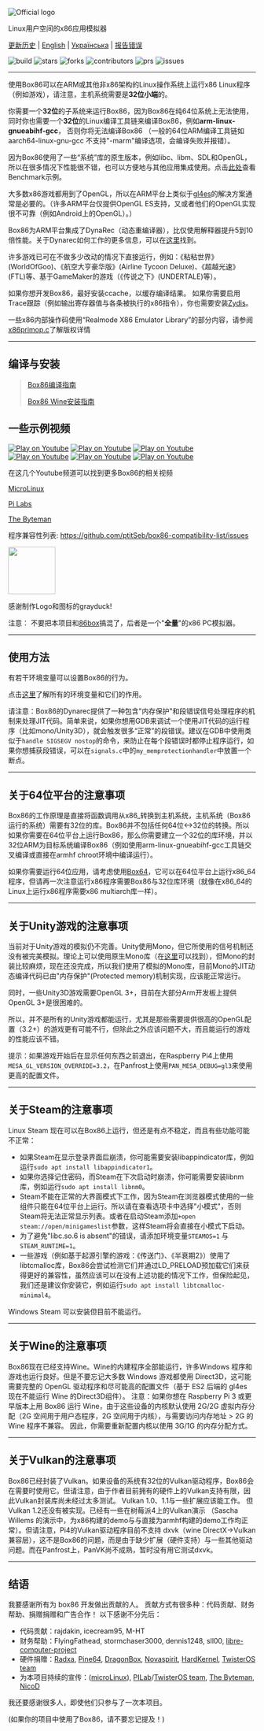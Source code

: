 ![Official logo](img/Box86Logo.png "Official Logo")

Linux用户空间的x86应用模拟器 

[更新历史](https://github.com/ptitSeb/box86/blob/master/docs/CHANGELOG.md) | [English](https://github.com/ptitSeb/box86/blob/master/docs/README.md) | [Українська](https://github.com/ptitSeb/box86/blob/master/docs/README_UK.md) | [报告错误](https://github.com/ptitSeb/box86/issues/new)

![build](https://app.travis-ci.com/ptitSeb/box86.svg?branch=master) ![stars](https://img.shields.io/github/stars/ptitSeb/box86) ![forks](https://img.shields.io/github/forks/ptitSeb/box86) ![contributors](https://img.shields.io/github/contributors/ptitSeb/box86) ![prs](https://img.shields.io/github/issues-pr/ptitSeb/box86) ![issues](https://img.shields.io/github/issues/ptitSeb/box86)

----

使用Box86可以在ARM或其他非x86架构的Linux操作系统上运行x86 Linux程序（例如游戏），请注意，主机系统需要是**32位小端**的。

你需要一个**32位**的子系统来运行Box86，因为Box86在纯64位系统上无法使用，同时你也需要一个**32位**的Linux编译工具链来编译Box86，例如**arm-linux-gnueabihf-gcc**， 否则你将无法编译Box86 （一般的64位ARM编译工具链如 aarch64-linux-gnu-gcc 不支持"-marm"编译选项，会编译失败并报错）。

因为Box86使用了一些“系统”库的原生版本，例如libc、libm、SDL和OpenGL，所以在很多情况下性能很不错，也可以方便地与其他应用集成使用。点击[此处](https://box86.org/index.php/2021/06/game-performances/)查看Benchmark示例。

大多数x86游戏都用到了OpenGL，所以在ARM平台上类似于[gl4es](https://github.com/ptitSeb/gl4es)的解决方案通常是必要的。（许多ARM平台仅提供OpenGL ES支持，又或者他们的OpenGL实现很不可靠（例如Android上的OpenGL）。）

Box86为ARM平台集成了DynaRec（动态重编译器），比仅使用解释器提升5到10倍性能。关于Dynarec如何工作的更多信息，可以在[这里](https://box86.org/2021/07/inner-workings-a-high%e2%80%91level-view-of-box86-and-a-low%e2%80%91level-view-of-the-dynarec/)找到。

许多游戏已可在不做多少改动的情况下直接运行，例如：《粘粘世界》(WorldOfGoo)、《航空大亨豪华版》(Airline Tycoon Deluxe)、《超越光速》(FTL)等、基于GameMaker的游戏（《传说之下》(UNDERTALE)等）。

如果你想开发Box86，最好安装ccache，以缓存编译结果。
如果你需要启用Trace跟踪（例如输出寄存器值与各条被执行的x86指令），你也需要安装[Zydis](https://github.com/zyantific/zydis)。

一些x86内部操作码使用“Realmode X86 Emulator Library”的部分内容，请参阅[x86primop.c](../src/emu/x86primop.c)了解版权详情 

----

编译与安装
----
> [Box86编译指南](COMPILE.md)
> 
> [Box86 Wine安装指南](X86WINE.md)

一些示例视频
----

[![Play on Youtube](https://img.youtube.com/vi/bLt0hMoFDLk/3.jpg)](https://www.youtube.com/watch?v=bLt0hMoFDLk) [![Play on Youtube](https://img.youtube.com/vi/MM7kWYts7IA/3.jpg)](https://www.youtube.com/watch?v=MM7kWYts7IA) [![Play on Youtube](https://img.youtube.com/vi/8hr71S029Hg/1.jpg)](https://www.youtube.com/watch?v=8hr71S029Hg) [![Play on Youtube](https://img.youtube.com/vi/B4YN37z3-ws/1.jpg)](https://www.youtube.com/watch?v=B4YN37z3-ws) [![Play on Youtube](https://img.youtube.com/vi/xk8Q30mxqPg/1.jpg)](https://www.youtube.com/watch?v=xk8Q30mxqPg) [![Play on Youtube](https://img.youtube.com/vi/_QMRMVvYrqU/1.jpg)](https://www.youtube.com/watch?v=_QMRMVvYrqU)

在这几个Youtube频道可以找到更多Box86的相关视频

[MicroLinux](https://www.youtube.com/channel/UCwFQAEj1lp3out4n7BeBatQ)

[Pi Labs](https://www.youtube.com/channel/UCgfQjdc5RceRlTGfuthBs7g)

[The Byteman](https://www.youtube.com/channel/UCEr8lpIJ3B5Ctc5BvcOHSnA)

程序兼容性列表: https://github.com/ptitSeb/box86-compatibility-list/issues

<img src="img/Box86Icon.png" width="96" height="96">

感谢制作Logo和图标的grayduck!

注意：
不要把本项目和[86box](https://github.com/86Box/86Box)搞混了，后者是一个"**全量**"的x86 PC模拟器。

----

使用方法
----

有若干环境变量可以设置Box86的行为。

点击[这里](USAGE.md)了解所有的环境变量和它们的作用。

请注意：Box86的Dynarec提供了一种包含"内存保护"和段错误信号处理程序的机制来处理JIT代码。简单来说，如果你想用GDB来调试一个使用JIT代码的运行程序（比如mono/Unity3D），就会触发很多“正常”的段错误。建议在GDB中使用类似于`handle SIGSEGV nostop`的命令，来防止在每个段错误时都停止程序运行，如果你想捕获段错误，可以在`signals.c`中的`my_memprotectionhandler`中放置一个断点。

----

关于64位平台的注意事项
----

Box86的工作原理是直接将函数调用从x86_转换到主机系统，主机系统（Box86运行的系统）需要有32位的库。Box86并不包括任何64位<->32位的转换。所以如果你需要在64位平台上运行Box86，那么你需要建立一个32位的库环境，并以32位ARM为目标系统编译Box86（例如使用arm-linux-gnueabihf-gcc工具链交叉编译或直接在armhf chroot环境中编译运行）。

如果你需要运行64位应用，请考虑使用[Box64](https://github.com/ptitSeb/box64)，它可以在64位平台上运行x86_64程序，但请再一次注意运行x86程序需要Box86与32位库环境（就像在x86_64的Linux上运行x86程序需要x86 multiarch库一样）。

----

关于Unity游戏的注意事项
----

当前对于Unity游戏的模拟仍不完善。Unity使用Mono，但它所使用的信号机制还没有被完美模拟。理论上可以使用原生Mono库（在[这里](https://github.com/Unity-Technologies/mono)可以找到），但Mono的封装比较麻烦，现在还没完成，所以我们使用了模拟的Mono库，目前Mono的JIT动态编译代码已由"内存保护"(Protected memory)机制实现，应该能正常运行。

同时，一些Unity3D游戏需要OpenGL 3+，目前在大部分Arm开发板上提供OpenGL 3+是很困难的。

所以，并不是所有的Unity游戏都能运行，尤其是那些需要提供很高的OpenGL配置（3.2+）的游戏更有可能不行，但除此之外应该问题不大，而且能运行的游戏的性能应该不错。

提示：如果游戏开始后在显示任何东西之前退出，在Raspberry Pi4上使用`MESA_GL_VERSION_OVERRIDE=3.2`，在Panfrost上使用`PAN_MESA_DEBUG=gl3`来使用更高的配置文件。

----

关于Steam的注意事项
----

Linux Steam 现在可以在Box86上运行，但还是有点不稳定，而且有些功能可能不正常：
- 如果Steam在显示登录界面后崩溃，你可能需要安装libappindicator库，例如运行`sudo apt install libappindicator1`。
- 如果你选择记住密码，而Steam在下次启动时崩溃，你可能需要安装libnm库，例如运行`sudo apt install libnm0`。
- Steam不能在正常的大界面模式下工作，因为Steam在浏览器模式使用的一些组件只能在64位平台上运行。所以请在查看选项卡中选择"小模式"，否则Steam将无法正常显示列表。或者在启动Steam添加`+open steam://open/minigameslist`参数，这样Steam将会直接在小模式下启动。
- 为了避免"libc.so.6 is absent"的错误，请添加环境变量`STEAMOS=1` 与 `STEAM_RUNTIME=1`。
- 一些游戏（例如基于起源引擎的游戏：《传送门》、《半衰期2》）使用了libtcmalloc库，Box86会尝试检测它们并通过LD_PRELOAD预加载它们来获得更好的兼容性，虽然应该可以在没有上述功能的情况下工作，但保险起见，我们还是建议你安装它，例如运行`sudo apt install libtcmalloc-minimal4`。

Windows Steam 可以安装但目前不能运行。

----

关于Wine的注意事项
----

Box86现在已经支持Wine。Wine的内建程序全部能运行，许多Windows 程序和游戏也运行良好。但是不要忘记大多数 Windows 游戏都使用 Direct3D，这可能需要完整的 OpenGL 驱动程序和尽可能高的配置文件（基于 ES2 后端的 gl4es 现在不能运行 Wine 的Direct3D组件）。
注意：如果你想在 Raspberry Pi 3 或更早版本上用 Box86 运行 Wine，由于这些设备的内核默认使用 2G/2G 虚拟内存分配（2G 空间用于用户态程序，2G 空间用于内核），与需要访问内存地址 > 2G 的 Wine 程序不兼容。 因此，你需要重新配置内核以使用 3G/1G 的内存分配方式。

----

关于Vulkan的注意事项
----

Box86已经封装了Vulkan。如果设备的系统有32位的Vulkan驱动程序，Box86会在需要时使用它。但请注意，由于作者目前拥有的硬件上的Vulkan支持有限，因此Vulkan封装库尚未经过太多测试。 Vulkan 1.0、1.1与一些扩展应该能工作。 但Vulkan 1.2还没有被实现。已经有一些在树莓派4上的Vulkan演示 （Sascha Willems 的演示中，为x86构建的demo与与直接为armhf构建的demo工作均正常）。但请注意，Pi4的Vulkan驱动程序目前不支持 dxvk（wine DirectX->Vulkan 兼容层），这不是Box86的问题，而是由于缺少扩展（硬件支持）与一些其他驱动问题。而在Panfrost上，PanVK尚不成熟，暂时没有用它测试dxvk。

----

结语
----

我要感谢所有为 box86 开发做出贡献的人。
贡献方式有很多种：代码贡献、财务帮助、捐赠捐赠和广告合作！
以下感谢不分先后： 
 * 代码贡献：rajdakin, icecream95, M-HT
 * 财务帮助：FlyingFathead, stormchaser3000, dennis1248, sll00, [libre-computer-project](https://libre.computer/)
 * 硬件捐赠：[Radxa](https://rockpi.org/), [Pine64](https://www.pine64.org/), [DragonBox](https://pyra-handheld.com/), [Novaspirit](https://www.youtube.com/channel/UCrjKdwxaQMSV_NDywgKXVmw), [HardKernel](https://www.hardkernel.com/), [TwisterOS team](https://twisteros.com/)
 * 为本项目持续的宣传：([microLinux](https://www.youtube.com/channel/UCwFQAEj1lp3out4n7BeBatQ)), [PILab](https://www.youtube.com/channel/UCgfQjdc5RceRlTGfuthBs7g)/[TwisterOS team](https://twisteros.com/), [The Byteman](https://www.youtube.com/channel/UCEr8lpIJ3B5Ctc5BvcOHSnA), [NicoD](https://www.youtube.com/channel/UCpv7NFr0-9AB5xoklh3Snhg)

我还要感谢很多人，即使他们只参与了一次本项目。

(如果你的项目中使用了Box86，请不要忘记提及！)
